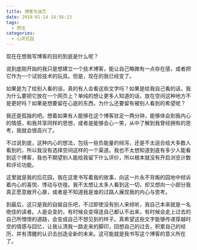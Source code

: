 ```yaml
---
title: 博客与迷茫
date: 2018-01-14 14:56:13
tags:
  - 想法
categories:
  - 心灵花园
---
```


现在在想我写博客的目的到底是什么呢？

说到底刚开始的我只是想建立一个技术博客，能让自己略微有一点存在感，或者把它作为一个试验技术的玩具。但是，现在的我已经变了。

如果是为了给别人看的话，真的有人会看这些文字吗？如果是给我自己看的话，我为什么要把它放在一个网页上？单纯的想让更多人知道的话，放在空间这种地方不是更好吗？如果是想要留在心底的东西，为什么还要留有被别人看到的希望呢？

我还是孤独的吧。想着如果有人能够在这个博客驻足一两分钟，能够体会到我内心的情感，和我共享同样的思想，或者是能够会心一笑，从中了解到我曾经拥有的思考，我就会很高兴了。

<!-- more -->

不过说到底，这种内心的想法，包括一些负能量的倾泻，还是不太适合给大多数人看到的，所以我没有选择空间这样的一个渠道。我也不太想知道到底有多少人能看到这个博客，我也不期望别人能给我留下什么评价，所以根本就没有开启浏览计数和评论功能。

这里就是我的后花园，我在这里书写着我的故事，向这一片永不背叛的园地中倾诉着内心的喜悦、悸动与彷徨。我不太想让太多人看到这一切，却又想向一小部分我真正愿意敞开心扉，或者是不知道我是谁的过路人展现我的内心与思考。

到最后，这只是我的自娱自乐吧，不过即使没有别人来倾听，我自己本来就是一名绝佳的读者。人是会变的，有时候会变得连自己都认不出来，有时候会走上过去的自己所憎恨的道路，会变成自己不想见到的样子。真希望这些文字能够传递穿越时空的情感与回忆，让我认清我一路走来的脚印，回想自己的过去，积累自己的经历，并有清醒的认识去创造全新的未来。这可能就是我书写这个博客的意义所在了。
